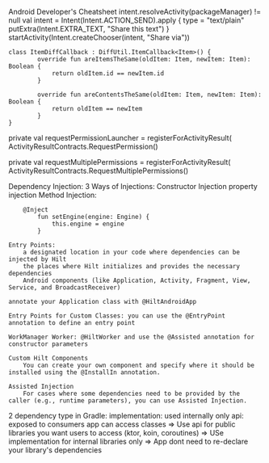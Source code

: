 Android Developer's Cheatsheet
	intent.resolveActivity(packageManager) != null
	val intent = Intent(Intent.ACTION_SEND).apply {
    		type = "text/plain"
    		putExtra(Intent.EXTRA_TEXT, "Share this text")
	}
	startActivity(Intent.createChooser(intent, "Share via"))

	class ItemDiffCallback : DiffUtil.ItemCallback<Item>() {
    		override fun areItemsTheSame(oldItem: Item, newItem: Item): Boolean {
        		return oldItem.id == newItem.id
    		}
    
    		override fun areContentsTheSame(oldItem: Item, newItem: Item): Boolean {
        		return oldItem == newItem
    		}
	}

	
 private val requestPermissionLauncher = registerForActivityResult(
        ActivityResultContracts.RequestPermission()

private val requestMultiplePermissions = registerForActivityResult(
        ActivityResultContracts.RequestMultiplePermissions()

Dependency Injection:
	3 Ways of Injections:
		Constructor Injection
		property injection
		Method Injection: 
		
		@Inject
    		fun setEngine(engine: Engine) {
        		this.engine = engine
    		}

	Entry Points:
		a designated location in your code where dependencies can be injected by Hilt
		the places where Hilt initializes and provides the necessary dependencies
		Android components (like Application, Activity, Fragment, View, Service, and BroadcastReceiver)

	annotate your Application class with @HiltAndroidApp

	Entry Points for Custom Classes: you can use the @EntryPoint annotation to define an entry point
	
	WorkManager Worker: @HiltWorker and use the @Assisted annotation for constructor parameters

	Custom Hilt Components
		You can create your own component and specify where it should be installed using the @InstallIn annotation.

	Assisted Injection
		For cases where some dependencies need to be provided by the caller (e.g., runtime parameters), you can use Assisted Injection. 

2 dependency type in Gradle:
	implementation:
		used internally only
	api: 
		exposed to consumers
		app can access classes
=> Use api for public libraries you want users to access (ktor, koin, coroutines)
=> USe implementation for internal libraries only
=> App dont need to re-declare your library's dependencies
	